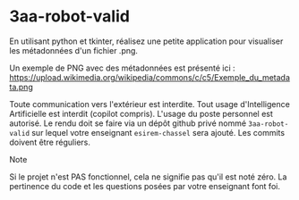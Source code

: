 # 3aa-robot-valid

En utilisant python et tkinter, réalisez une petite application pour visualiser les métadonnées d'un fichier .png.

Un exemple de PNG avec des métadonnées est présenté ici : https://upload.wikimedia.org/wikipedia/commons/c/c5/Exemple_du_metadata.png

Toute communication vers l'extérieur est interdite. Tout usage d'Intelligence Artificielle est interdit (copilot compris). L'usage du poste personnel est autorisé.
Le rendu doit se faire via un dépôt github privé nommé `3aa-robot-valid` sur lequel votre enseignant `esirem-chassel` sera ajouté. Les commits doivent être réguliers.

> [!NOTE]
> Si le projet n'est PAS fonctionnel, cela ne signifie pas qu'il est noté zéro. La pertinence du code et les questions posées par votre enseignant font foi.
